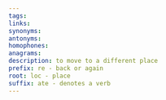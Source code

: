 ```yaml
---
tags: 
links: 
synonyms: 
antonyms: 
homophones: 
anagrams: 
description: to move to a different place
prefix: re - back or again
root: loc - place
suffix: ate - denotes a verb
---
```

